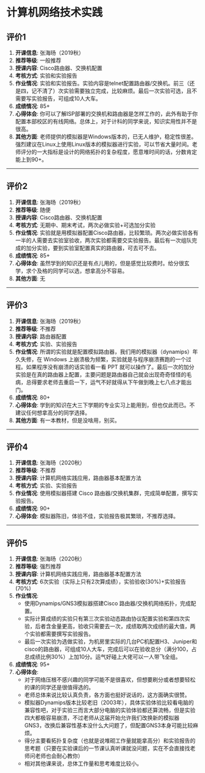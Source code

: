 # 计算机网络技术实践

## 评价1

1. **开课信息**: 张海旸（2019秋）
2. **推荐等级**: 一般推荐
3. **授课内容**: Cisco路由器、交换机配置
4. **考核方式**: 实验和实验报告
5. **作业情况**: 实验和实验报告。实验内容是telnet配置路由器/交换机。前三（还是四，记不清了）次实验需要独立完成，比较麻烦。最后一次实验可选，且不需要写实验报告，可组成10人大车。
6. **成绩情况**: 85+
7. **心得体会**: 你可以了解ISP部署的交换机和路由器是怎样工作的，此外有助于你配置本部校区的有线网络。总体上，对于计科的同学来说，知识实用性并不是很高。
8. **其他方面**: 老师提供的模拟器是Windows版本的，已无人维护，稳定性很差。强烈建议在Linux上使用Linux版本的模拟器进行实验，可以节省大量时间。老师评分的一大指标是设计的网络拓扑的复杂程度，愿意堆时间的话，分数肯定能上到90+。

---

## 评价2

1. **开课信息**: 张海旸（2019秋）
2. **推荐等级**: 随便
3. **授课内容**: Cisco路由器、交换机配置
4. **考核方式**: 无期中、期末考试，两次必做实验+可选加分实验
5. **作业情况**: 实验就是用模拟器配置Cisco路由器，比较繁琐。两次必做实验各有一半的人需要去实验室验收，两次实验都需要交实验报告。最后有一次组队完成的加分实验，要到实验室配置真实的路由器，可去可不去。
6. **成绩情况**: 85+
7. **心得体会**: 虽然学到的知识还是有点儿用的，但是感觉比较费时。给分很玄学，求个及格的同学可以选，想拿高分不容易。
8. **其他方面**: 无

---

## 评价3

1. **开课信息**: 张海旸（2019秋）
2. **推荐等级**: 不推荐
3. **授课内容**: 路由器配置
4. **考核方式**: 实验、实验报告
5. **作业情况**: 所谓的实验就是配置模拟路由器，我们用的模拟器（dynamips）年久失修，在 Windows 上崩溃极为频繁，实验就是与程序崩溃赛跑的一个过程。如果程序没有崩溃的话实验看一看 PPT 就可以操作了。最后一次的加分实验是在真的路由器上配置，主要问题是路由器自己就会出现奇奇怪怪的毛病，总得要求老师去重启一下，运气不好就得从下午做到晚上七八点才能出门。
6. **成绩情况**: 80+
7. **心得体会**: 学到的知识在大三下学期的专业实习上能用到，但也仅此而已。不建议任何想拿高分的同学选择。
8. **其他方面**: 有一本教材，但是没啥用，别买。

---

## 评价4

1. **开课信息**: 张海旸（2020秋）
2. **推荐等级**: 不推荐
3. **授课内容**: 计算机网络实践应用，路由器基本配置方法
4. **考核方式**: 实验、实验报告
5. **作业情况**: 使用模拟器搭建 Cisco 路由器/交换机集群，完成简单配置，撰写实验报告。
6. **成绩情况**: 90+
7. **心得体会**: 模拟器陈旧，体验不佳，实验报告极其繁琐，不推荐选择。

---


## 评价5

1. **开课信息**: 张海旸（2020秋）
2. **推荐等级**: 强烈推荐
3. **授课内容**: 计算机网络实践应用，路由器基本配置方法
4. **考核方式**: 6次实验（实际上只有2次算成绩），实验验收(30%)+实验报告(70%)
5. **作业情况**: 
   - 使用Dynamips/GNS3模拟器搭建Cisco 路由器/交换机网络拓扑，完成配置。
   - 实际计算成绩的实验只有第三次实验动态路由协议配置实验和第四次实验，后者含金量更高，验收只需要去一次，成绩取两次成绩的最大值，两个实验都需要撰写实验报告。
   - 最后一次实验为选做实验，为机房里实际的几台PC机配置H3、Juniper和cisco的路由器，可组成10人大车，完成后可以在验收总分（满分100，占总成绩比例30%）上加10分。运气好碰上大佬可以一人带飞全组。
6. **成绩情况**: 95+
7. **心得体会**: 
   - 对于网络压根不感兴趣的同学可能不是很喜欢，但想要刷分或者想要轻松的课的同学还是很值得选的。
   - 老师总体来说比较认真负责，各方面也挺好说话的，这方面确实很赞。
   - 模拟器Dynamips版本比较老旧（2003年），具体实验体验比较看电脑的兼容性吧，对于实验三而言大部分电脑的实验体验都还算流畅，但是实验四大都极容易崩溃，不过老师从这届开始允许我们改换新的模拟器GNS3，改换后兼容性基本没什么大问题了，但配置GNS3本身可能比较麻烦。
   - 得分主要看拓扑复杂度（也就是说堆砌工作量就能拿高分）和实验报告的思考题（只要在实验课后的一节课认真听课就没问题，实在不会直接找老师问老师也会耐心教你）
   - 相对其他课来说，总体工作量和思考难度比较小。